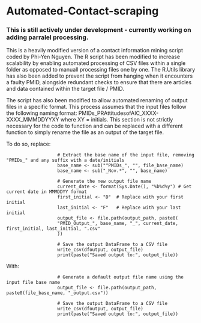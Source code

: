 # Automated-Contact-scraping
### This is still actively under development - currently working on adding parralel processing.
This is a heavily modified version of a contact information mining script coded by Phi-Yen Nguyen.
The R script has been modified to increase scalability by enabling automated processing of CSV files within a single folder as opposed to manuall processing files one by one. The R.Utils library has also been added to prevent the script from hanging when it encounters a faulty PMID, alongside redundant checks to ensure that there are articles and data contained within the target file / PMID. 

The script has also been modified to allow automated renaming of output files in a specific format. This process assumes that the input files follow the following naming format: PMIDs_PRAttitudesofAIC_XXXX-XXXX_MMMDDYYXY where XY = initials. This section is not strictly necessary for the code to function and can be replaced with a different function to simply rename the file as an output of the target file. 
                    
  To do so, replace:   
  
                       # Extract the base name of the input file, removing "PMIDs_" and any suffix with a date/initials
                       base_name <- sub("^PMIDs_", "", file_base_name)
                       base_name <- sub("_Nov.*", "", base_name)
     
                       # Generate the new output file name
                       current_date <- format(Sys.Date(), "%b%d%y") # Get current date in MMMDDYY format
                       first_initial <- "D"  # Replace with your first initial
                       last_initial <- "F"   # Replace with your last initial
                       output_file <- file.path(output_path, paste0(
                       "PMID_Output_", base_name, "_", current_date, first_initial, last_initial, ".csv"
                       ))
     
                       # Save the output DataFrame to a CSV file
                       write_csv(dfoutput, output_file)
                       print(paste("Saved output to:", output_file))

With:                 
                
                       # Generate a default output file name using the input file base name
                       output_file <- file.path(output_path, paste0(file_base_name, "_output.csv"))
     
                       # Save the output DataFrame to a CSV file
                       write_csv(dfoutput, output_file)
                       print(paste("Saved output to:", output_file))
